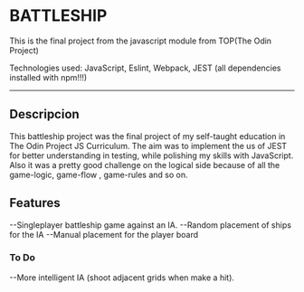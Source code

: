 # BATTLESHIP

This is the final project from the javascript module from TOP(The Odin Project)

Technologies used: JavaScript, Eslint, Webpack, JEST (all dependencies installed with npm!!!)

-------------------------------------------------------
 ## Descripcion

 This battleship project was the final project of my self-taught education in The Odin Project JS Curriculum. The aim was to implement the us of JEST for better understanding in testing,
 while polishing my skills with JavaScript. Also it was a pretty good challenge on the logical side because of all the game-logic, game-flow , game-rules and so on.

 ## Features
 --Singleplayer battleship game against an IA.
 --Random placement of ships for the IA
 --Manual placement for the player board

 ### To Do
 --More intelligent IA (shoot adjacent grids when make a hit).
 
